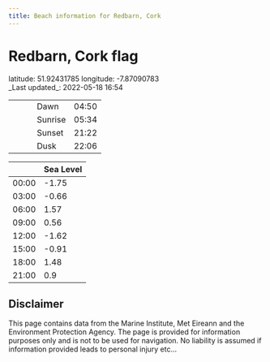 ```yaml
---
title: Beach information for Redbarn, Cork
---
```

# Redbarn, Cork <span class="material-icons blue-flag">flag</span>

<div class="location-info">latitude: 51.92431785 longitude: -7.87090783</div>
<div class="met-eireann-warnings"></div>
_Last updated_: 2022-05-18 16:54

|   |   |   |   |   |
|---|---|---|---|---|
|   |   |   | Dawn  | 04:50 |
|   |   |   | Sunrise  | 05:34 |
|   |   |   | Sunset  | 21:22 |
|   |   |   | Dusk  | 22:06 |

<div></div>

|   | Sea Level  |
|---|---|
| 00:00 | -1.75 |
| 03:00 | -0.66 |
| 06:00 | 1.57 |
| 09:00 | 0.56 |
| 12:00 | -1.62 |
| 15:00 | -0.91 |
| 18:00 | 1.48 |
| 21:00 | 0.9 |

## Disclaimer

This page contains data from the Marine Institute,
Met Eireann and the Environment Protection Agency. The page is provided for
information purposes only and is not to be used for navigation. No liability
is assumed if information provided leads to personal injury etc...